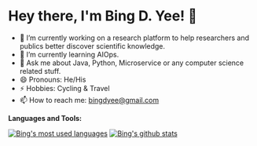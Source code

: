 # Hey there, I'm Bing D. Yee! 👋

- 🔭 I’m currently working on a research platform to help researchers and publics better discover scientific knowledge.
- 🌱 I’m currently learning AIOps.
- 💬 Ask me about Java, Python, Microservice or any computer science related stuff.
- 😄 Pronouns: He/His
- ⚡ Hobbies: Cycling & Travel
- 📫 How to reach me: [bingdyee@gmail.com](mailto:bingdyee@gmail.com)

**Languages and Tools:** 

[![Bing's most used languages](https://github-readme-stats.vercel.app/api/top-langs/?username=bingdyee&theme=light&count_private=true&layout=compact)](https://github.com/vbintx)
[![Bing's github stats](https://github-readme-stats.vercel.app/api?username=bingdye&show_icons=true&theme=light&line_height=27&include_all_commits=true&count_private=true&hide=issues,prs)](https://github.com/vbintx)

